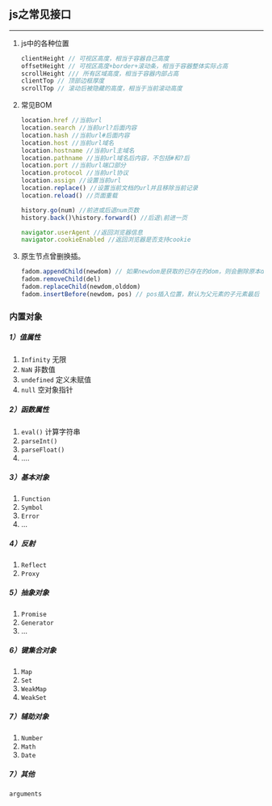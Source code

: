 ## js之常见接口

------

1. js中的各种位置

   ```javascript
   clientHeight // 可视区高度，相当于容器自己高度
   offsetHeight // 可视区高度+border+滚动条，相当于容器整体实际占高
   scrollHeight /// 所有区域高度，相当于容器内部占高
   clientTop // 顶部边框厚度
   scrollTop // 滚动后被隐藏的高度，相当于当前滚动高度
   ```

2. 常见BOM

   ```javascript
   location.href //当前url
   location.search //当前url?后面内容
   location.hash //当前url#后面内容
   location.host //当前url域名
   location.hostname //当前url主域名
   location.pathname //当前url域名后内容，不包括#和?后
   location.port //当前url端口部分
   location.protocol //当前url协议
   location.assign //设置当前url
   location.replace() //设置当前文档的url并且移除当前记录
   location.reload() //页面重载
   
   history.go(num) //前进或后退num页数
   history.back()\history.forward() //后退\前进一页
   
   navigator.userAgent //返回浏览器信息
   navigator.cookieEnabled //返回浏览器是否支持cookie
   ```

3. 原生节点曾删换插。

   ```javascript
   fadom.appendChild(newdom) // 如果newdom是获取的已存在的dom，则会删除原本dom，类似于移动节点
   fadom.removeChild(del)
   fadom.replaceChild(newdom,olddom)
   fadom.insertBefore(newdom，pos) // pos插入位置，默认为父元素的子元素最后
   ```

   

###  内置对象

##### 1）值属性 

1. `Infinity` 无限
2. `NaN` 非数值
3. `undefined` 定义未赋值
4. `null` 空对象指针

##### 2）函数属性

1. `eval()` 计算字符串
2. `parseInt()`
3. `parseFloat()`
4. ....

##### 3）基本对象

1. `Function`
2. `Symbol`
3. `Error`
4. ...

##### 4）反射

1. `Reflect`
2. `Proxy`

##### 5）抽象对象

1. `Promise`
2. `Generator`
3. ...

##### 6）键集合对象

1. `Map`
2. `Set`
3. `WeakMap`
4. `WeakSet`

##### 7）辅助对象

1. `Number`
2. `Math`
3. `Date`

##### 7）其他

`arguments`